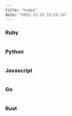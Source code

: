 ```yaml
---
title: "numpy"
date: "2022-12-13 15:25:14"
---
```


### Ruby

```ruby

```

### Python

```python

```

### Javascript

```javascript

```

### Go

```go

```

### Rust

```rust

```


